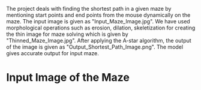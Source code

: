 <p>
The project deals with finding the shortest path in a given maze by mentioning start points and end points from the mouse dynamically on the maze.
The input image is given as "Input_Maze_Image.jpg".
We have used morphological operations such as erosion, dilation, skeletization for creating the thin image for maze solving which is given by "Thinned_Maze_Image.jpg".
After applying the A-star algorithm, the output of the image is given as "Output_Shortest_Path_Image.png".
The model gives accurate output for input maze.
</p>
<h1> Input Image of the Maze </h1>
